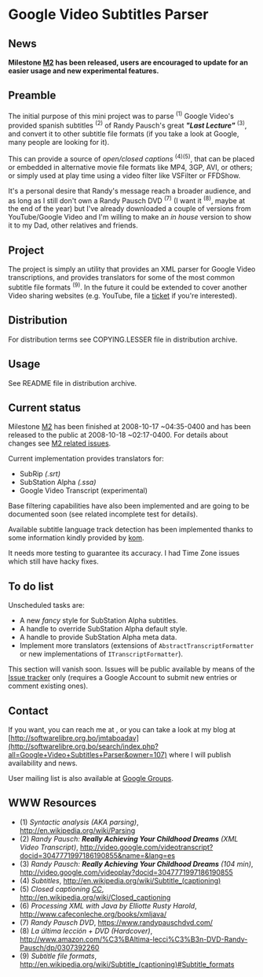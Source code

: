 # Google Video Subtitles Parser #

## News ##

**Milestone [M2](http://code.google.com/p/google-video-subtitles-parser/issues/list?q=label:Milestone-M2) has been released, users are encouraged to update for an easier usage and new experimental features.**

## Preamble ##

The initial purpose of this mini project was to parse <sup>(1)</sup> Google Video's provided spanish subtitles <sup>(2)</sup> of Randy Pausch's great _**"Last Lecture"**_ <sup>(3)</sup>, and convert it to other subtitle file formats (if you take a look at Google, many people are looking for it).

This can provide a source of _open/closed captions_ <sup>(4)</sup><sup>(5)</sup>, that can be placed or embedded in alternative movie file formats like MP4, 3GP, AVI, or others; or simply used at play time using a video filter like VSFilter or FFDShow.

It's a personal desire that Randy's message reach a broader audience, and as long as I still don't own a Randy Pausch DVD <sup>(7)</sup> (I want it <sup>(8)</sup>, maybe at the end of the year) but I've already downloaded a couple of versions from YouTube/Google Video and I'm willing to make an _in house_ version to show it to my Dad, other relatives and friends.

## Project ##

The project is simply an utility that provides an XML parser for Google Video transcriptions, and provides translators for some of the most common subtitle file formats <sup>(9)</sup>. In the future it could be extended to cover another Video
sharing websites (e.g. YouTube, file a [ticket](http://code.google.com/p/google-video-subtitles-parser/issues/entry) if you're interested).

## Distribution ##

For distribution terms see COPYING.LESSER file in distribution archive.

## Usage ##

See README file in distribution archive.

## Current status ##

Milestone [M2](http://code.google.com/p/google-video-subtitles-parser/issues/list?q=label:Milestone-M2) has been finished at 2008-10-17 ~04:35-0400 and has been released to the public at 2008-10-18 ~02:17-0400. For details about changes see [M2 related issues](http://code.google.com/p/google-video-subtitles-parser/issues/list?can=1&q=label%3AMilestone-M2&colspec=ID+Type+Status+Priority+Milestone+Owner+Summary&cells=tiles).

Current implementation provides translators for:
  * SubRip _(.srt)_
  * SubStation Alpha _(.ssa)_
  * Google Video Transcript (experimental)

Base filtering capabilities have also been implemented and are going to be documented soon (see related incomplete test for details).

Available subtitle language track detection has been implemented thanks to some information kindly provided by [kom](http://collodeboc.blogspot.com/2007/12/com-baixar-subttols-de-google-video.html).

It needs more testing to guarantee its accuracy. I had Time Zone issues which still have hacky fixes.

## To do list ##

Unscheduled tasks are:

  * A new _fancy_ style for SubStation Alpha subtitles.
  * A handle to override SubStation Alpha default style.
  * A handle to provide SubStation Alpha meta data.
  * Implement more translators (extensions of `AbstractTranscriptFormatter` or new implementations of `ITranscriptFormatter`).

This section will vanish soon. Issues will be public available by means of the [Issue tracker](http://code.google.com/p/google-video-subtitles-parser/issues/list) only (requires a Google Account to submit new entries or comment existing ones).

## Contact ##

If you want, you can reach me at <jmt4b04d4v at gmail dot com>, or you can take a look at my blog at [http://softwarelibre.org.bo/jmtaboadav](http://softwarelibre.org.bo/search/index.php?all=Google+Video+Subtitles+Parser&owner=107) where I will
publish availability and news.

User mailing list is also available at [Google Groups](http://groups.google.com/group/google-video-subtitles-parser-users).

## WWW Resources ##

  * (1) _Syntactic analysis (AKA parsing)_, http://en.wikipedia.org/wiki/Parsing
  * (2) _Randy Pausch: **Really Achieving Your Childhood Dreams** (XML Video Transcript)_, http://video.google.com/videotranscript?docid=3047771997186190855&name=&lang=es
  * (3) _Randy Pausch: **Really Achieving Your Childhood Dreams** (104 min)_, http://video.google.com/videoplay?docid=3047771997186190855
  * (4) _Subtitles_, http://en.wikipedia.org/wiki/Subtitle_(captioning)
  * (5) _Closed captioning [CC](CC.md)_, http://en.wikipedia.org/wiki/Closed_captioning
  * (6) _Processing XML with Java by Elliotte Rusty Harold_, http://www.cafeconleche.org/books/xmljava/
  * (7) _Randy Pausch DVD_, https://www.randypauschdvd.com/
  * (8) _La última lección + DVD (Hardcover)_, http://www.amazon.com/%C3%BAltima-lecci%C3%B3n-DVD-Randy-Pausch/dp/0307392260
  * (9) _Subtitle file formats_, http://en.wikipedia.org/wiki/Subtitle_(captioning)#Subtitle_formats